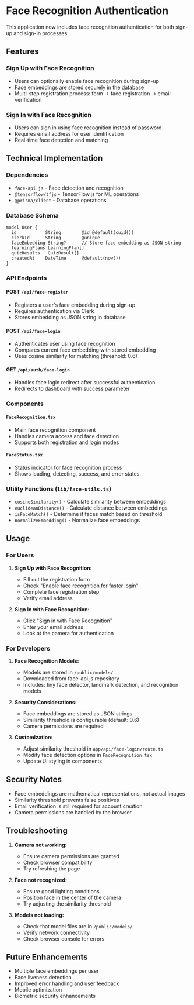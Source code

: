 # Face Recognition Authentication

This application now includes face recognition authentication for both sign-up and sign-in processes.

## Features

### Sign Up with Face Recognition
- Users can optionally enable face recognition during sign-up
- Face embeddings are stored securely in the database
- Multi-step registration process: form → face registration → email verification

### Sign In with Face Recognition
- Users can sign in using face recognition instead of password
- Requires email address for user identification
- Real-time face detection and matching

## Technical Implementation

### Dependencies
- `face-api.js` - Face detection and recognition
- `@tensorflow/tfjs` - TensorFlow.js for ML operations
- `@prisma/client` - Database operations

### Database Schema
```prisma
model User {
  id           String        @id @default(cuid())
  clerkId      String        @unique
  faceEmbedding String?      // Store face embedding as JSON string
  learningPlans LearningPlan[]
  quizResults   QuizResult[]
  createdAt    DateTime      @default(now())
}
```

### API Endpoints

#### POST `/api/face-register`
- Registers a user's face embedding during sign-up
- Requires authentication via Clerk
- Stores embedding as JSON string in database

#### POST `/api/face-login`
- Authenticates user using face recognition
- Compares current face embedding with stored embedding
- Uses cosine similarity for matching (threshold: 0.6)

#### GET `/api/auth/face-login`
- Handles face login redirect after successful authentication
- Redirects to dashboard with success parameter

### Components

#### `FaceRecognition.tsx`
- Main face recognition component
- Handles camera access and face detection
- Supports both registration and login modes

#### `FaceStatus.tsx`
- Status indicator for face recognition process
- Shows loading, detecting, success, and error states

### Utility Functions (`lib/face-utils.ts`)
- `cosineSimilarity()` - Calculate similarity between embeddings
- `euclideanDistance()` - Calculate distance between embeddings
- `isFaceMatch()` - Determine if faces match based on threshold
- `normalizeEmbedding()` - Normalize face embeddings

## Usage

### For Users

1. **Sign Up with Face Recognition:**
   - Fill out the registration form
   - Check "Enable face recognition for faster login"
   - Complete face registration step
   - Verify email address

2. **Sign In with Face Recognition:**
   - Click "Sign in with Face Recognition"
   - Enter your email address
   - Look at the camera for authentication

### For Developers

1. **Face Recognition Models:**
   - Models are stored in `/public/models/`
   - Downloaded from face-api.js repository
   - Includes: tiny face detector, landmark detection, and recognition models

2. **Security Considerations:**
   - Face embeddings are stored as JSON strings
   - Similarity threshold is configurable (default: 0.6)
   - Camera permissions are required

3. **Customization:**
   - Adjust similarity threshold in `app/api/face-login/route.ts`
   - Modify face detection options in `FaceRecognition.tsx`
   - Update UI styling in components

## Security Notes

- Face embeddings are mathematical representations, not actual images
- Similarity threshold prevents false positives
- Email verification is still required for account creation
- Camera permissions are handled by the browser

## Troubleshooting

1. **Camera not working:**
   - Ensure camera permissions are granted
   - Check browser compatibility
   - Try refreshing the page

2. **Face not recognized:**
   - Ensure good lighting conditions
   - Position face in the center of the camera
   - Try adjusting the similarity threshold

3. **Models not loading:**
   - Check that model files are in `/public/models/`
   - Verify network connectivity
   - Check browser console for errors

## Future Enhancements

- Multiple face embeddings per user
- Face liveness detection
- Improved error handling and user feedback
- Mobile optimization
- Biometric security enhancements 